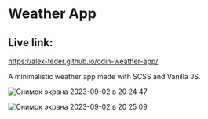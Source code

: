 # Weather App

## Live link:
https://alex-teder.github.io/odin-weather-app/

A minimalistic weather app made with SCSS and Vanilla JS.

![Снимок экрана 2023-09-02 в 20 24 47](https://github.com/Teder-kedr/odin-weather-app/assets/124440529/d786ff68-ba39-40af-a050-c3a09c2fdb47)

![Снимок экрана 2023-09-02 в 20 25 09](https://github.com/Teder-kedr/odin-weather-app/assets/124440529/0a331409-afc9-424a-8e1e-5cfb1927e9e8)
